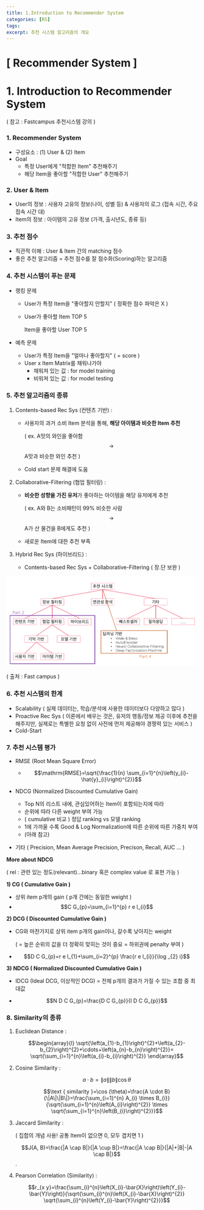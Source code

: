 ```yaml
---
title: 1.Introduction to Recommender System
categories: [RS]
tags: 
excerpt: 추천 시스템 알고리즘의 개요
---
```


<script src="https://cdn.mathjax.org/mathjax/latest/MathJax.js?config=TeX-AMS-MML_HTMLorMML" type="text/javascript"></script>

# [ Recommender System ]

# 1. Introduction to Recommender System

( 참고 : Fastcampus 추천시스템 강의 )

### 1. **Recommender System**

- 구성요소 : (1) User & (2) Item
- Goal
  - 특정 User에게 "적합한 Item" 추천해주기
  - 해당 Item을 좋아할 "적합한 User" 추천해주기



### 2. **User & Item**

- User의 정보 : 사용자 고유의 정보(나이, 성별 등) & 사용자의 로그 (접속 시간, 주요 접속 시간 대)
- Item의 정보 : 아이템의 고유 정보 (가격, 출시년도, 종류 등)



### 3. **추천 점수**

- 직관적 이해 : User & Item 간의 matching 점수
- 좋은 추천 알고리즘 = 추천 점수를 잘 점수화(Scoring)하는 알고리즘



### 4. **추천 시스템이 푸는 문제**

- 랭킹 문제

  - User가 특정 Item을 "좋아할지 안할지" ( 정확한 점수 파악은 X )

  - User가 좋아할 Item TOP 5

    Item을 좋아할 User TOP 5

- 예측 문제

  - User가 특정 Item을 "얼마나 좋아할지" ( = score )
  - User x Item Matrix를 채워나가야
    - 채워져 있는 값 : for model training
    - 비워져 있는 값 : for model testing



### 5. 추천 알고리즘의 종류

1. Contents-based Rec Sys (컨텐츠 기반) : 

   - 사용자의 과거 소비 Item 분석을 통해, **해당 아이템과 비슷한 Item 추천**

     ( ex. A맛의 와인을 좋아함 $$\rightarrow$$ A맛과 비슷한 와인 추천 )

   - Cold start 문제 해결에 도움

2. Collaborative-Filtering (협업 필터링) : 

   - **비슷한 성향을 가진 유저**가 좋아하는 아이템을 해당 유저에게 추천 

     ( ex. A와 B는 소비패턴이 99% 비슷한 사람 $$\rightarrow$$ A가 산 물건을 B에게도 추천 )

   - 새로운 Item에 대한 추천 부족

3. Hybrid Rec Sys (하이브리드) : 

   - Contents-based Rec Sys + Collaborative-Filtering  ( 장.단 보완 )

 ![figure2](/assets/img/recsys/1-1.png)

( 출처 : Fast campus )



### 6. 추천 시스템의 한계

- Scalability 
  ( 실제 데이터는, 학습/분석에 사용한 데이터보다 다양하고 많다 )
- Proactive Rec Sys 
  ( 이론에서 배우는 것은, 유저의 행동/정보 제공 이후에 추천을 해주지만, 실제로는 특별한 요청 없이 사전에 먼저 제공해야 경쟁력 있는 서비스 )
- Cold-Start



### 7. 추천 시스템 평가

- RMSE (Root Mean Square Error)
  - $$\mathrm{RMSE}=\sqrt{\frac{1}{n} \sum_{i=1}^{n}\left(y_{i}-\hat{y}_{i}\right)^{2}}$$



- NDCG (Normalized Discounted Cumulative Gain)
  - Top N의 리스트 내에, 관심있어하는 Item이 포함되는지에 따라
  - 순위에 따라 다른 weight 부여 가능
  - ( cumulative 비교 ) 정답 ranking vs 모델 ranking 
  - 1에 가까울 수록 Good & Log Normalization에 따른 순위에 따른 가중치 부여
  - (아래 참고)



- 기타 ( Precision, Mean Average Precision, Precison, Recall, AUC ... )



**More about NDCG**

( rel : 관련 있는 정도(relevant)...binary 혹은 complex value 로 표현 가능 )

**1) CG ( Cumulative Gain )**

- 상위 item p개의 gain ( p개 간에는 동일한 weight )
- $$C G_{p}=\sum_{i=1}^{p} r e l_{i}$$



**2) DCG ( Discounted Cumulative Gain )**

- CG와 마찬가지로 상위 item p개의 gain이나, 갈수록 낮아지는 weight

  ( = 높은 순위의 값을 더 정확히 맞히는 것이 중요 = 하위권에 penalty 부여 )

- $$D C G_{p}=r e l_{1}+\sum_{i=2}^{p} \frac{r e l_{i}}{\log _{2} i}$$



**3) NDCG  ( Normalized Discounted Cumulative Gain )**

- IDCG (Ideal DCG, 이상적인 DCG) = 전체 p개의 결과가 가질 수 있는 조합 중 최대값

- $$N D C G_{p}=\frac{D C G_{p}}{I D C G_{p}}$$



### 8. Similarity의 종류

1. Euclidean Distance : 

   $$\begin{array}{l}
   \sqrt{\left(a_{1}-b_{1}\right)^{2}+\left(a_{2}-b_{2}\right)^{2}+\cdots+\left(a_{n}-b_{n}\right)^{2}}= \sqrt{\sum_{i=1}^{n}\left(a_{i}-b_{i}\right)^{2}}
   \end{array}$$

   

2. Cosine Similarity : 

   $$a \cdot b=\|a\|\|b\| \cos \theta$$

   $$\text { similarity }=\cos (\theta)=\frac{A \cdot B}{\|A\|\|B\|}=\frac{\sum_{i=1}^{n} A_{i} \times B_{i}}{\sqrt{\sum_{i=1}^{n}\left(A_{i}\right)^{2}} \times \sqrt{\sum_{i=1}^{n}\left(B_{i}\right)^{2}}}$$




3. Jaccard Similarity :

   ( 집합의 개념 사용! 공통 Item이 없으면 0, 모두 겹치면 1 )

   $$J(A, B)=\frac{|A \cap B|}{|A \cup B|}=\frac{|A \cap B|}{|A|+|B|-|A \cap B|}$$.



4. Pearson Correlation (Similarity) :

   $$r_{x y}=\frac{\sum_{i}^{n}\left(X_{i}-\bar{X}\right)\left(Y_{i}-\bar{Y}\right)}{\sqrt{\sum_{i}^{n}\left(X_{i}-\bar{X}\right)^{2}} \sqrt{\sum_{i}^{n}\left(Y_{i}-\bar{Y}\right)^{2}}}$$

